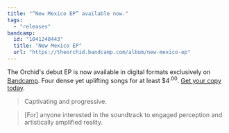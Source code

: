 ```yaml
---
title: "“New Mexico EP” available now."
tags:
  - "releases"
bandcamp:
  id: "1041240443"
  title: "New Mexico EP"
  url: "https://theorchid.bandcamp.com/album/new-mexico-ep"
---
```


The Orchid's debut EP is now available in digital formats exclusively on [Bandcamp](https://theorchid.bandcamp.com). Four dense yet uplifting songs for at least $4<sup><span>.</span>00</sup>. [Get your copy today](https://theorchid.bandcamp.com/album/new-mexico-ep).

> Captivating and progressive.

> [For] anyone interested in the soundtrack to engaged perception and artistically amplified reality.
